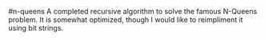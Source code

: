 #n-queens
A completed recursive algorithm to solve the famous N-Queens problem. It is somewhat optimized, though I would like to reimpliment it using bit strings.
